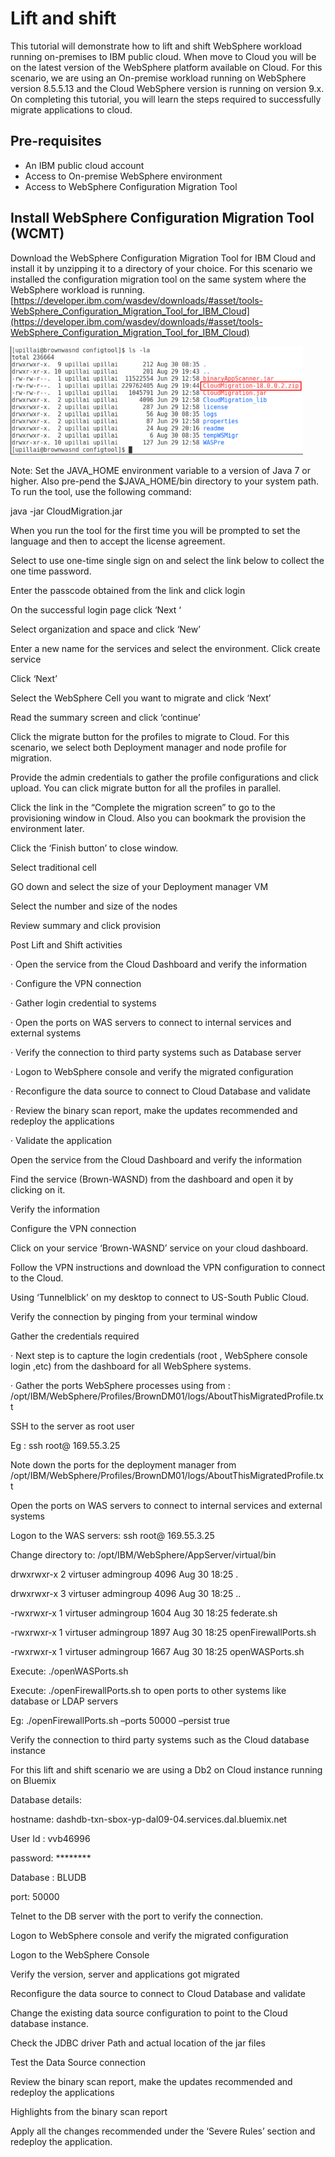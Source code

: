 # Lift and shift
This tutorial will demonstrate how to lift and shift WebSphere workload running on-premises to IBM public cloud. When move to Cloud you will be on the latest version of the WebSphere platform available on Cloud.  For this scenario, we are using an On-premise workload running on WebSphere version 8.5.5.13 and the Cloud WebSphere version is running on version 9.x.
On completing this tutorial, you will learn the steps required to successfully migrate applications to cloud.

## Pre-requisites
* An IBM public cloud account
* Access to On-premise WebSphere environment
* Access to WebSphere Configuration Migration Tool


## Install WebSphere Configuration Migration Tool (WCMT)
Download the WebSphere Configuration Migration Tool for IBM Cloud and install it by unzipping it to a directory of your choice. For this scenario we installed the configuration migration tool on the same system  where the WebSphere workload  is running.
[https://developer.ibm.com/wasdev/downloads/#asset/tools-WebSphere_Configuration_Migration_Tool_for_IBM_Cloud](https://developer.ibm.com/wasdev/downloads/#asset/tools-WebSphere_Configuration_Migration_Tool_for_IBM_Cloud)

<img border=0 width=468 height=173 src="image001.png"></img>











Note: Set the JAVA_HOME environment variable to a version of Java 7 or higher. Also pre-pend the $JAVA_HOME/bin directory to your system path. To run the tool, use the following command:



java -jar CloudMigration.jar







When you run the tool for the first time you will be prompted to set the language and then to accept the license agreement.

















Select to use one-time single sign on and select the link below to collect the one time password.







Enter the passcode obtained from the link and click login







On the successful login page click  ‘Next ‘







Select organization  and space and click  ‘New’







Enter a new name for the services and select the environment. Click create service









Click ‘Next’







Select the WebSphere Cell you want to migrate and click ‘Next’







Read the summary screen and click ‘continue’







Click the migrate button for the profiles to migrate to Cloud.  For this scenario, we select both Deployment manager and node profile for migration.









Provide the admin credentials to gather the profile configurations and click upload. You can click migrate button for all the profiles in parallel.







Click the link in the “Complete the migration screen” to go to the provisioning window in Cloud. Also you can bookmark the provision the environment later.







Click the ‘Finish button’ to close window.





Select traditional cell



GO down and select the size of your Deployment manager VM









Select the number and size of the nodes















Review summary and click provision



















Post Lift and Shift activities

·      Open the service from the Cloud Dashboard and verify the information

·      Configure the VPN connection

·      Gather login credential to systems

·      Open the ports on WAS servers to connect to internal services and external systems

·      Verify the connection to third party systems such as Database server

·      Logon to WebSphere console and verify the migrated configuration

·      Reconfigure the data source to connect to Cloud Database and validate

·      Review the binary scan report, make the updates recommended and redeploy the applications

·      Validate the application



Open the service from the Cloud Dashboard and verify the information



Find the service (Brown-WASND) from the dashboard and open it by clicking on it.







Verify the information























Configure the VPN connection



Click on your service ‘Brown-WASND’ service on your cloud dashboard.

Follow the VPN instructions and download the VPN configuration to connect to the Cloud.













Using ‘Tunnelblick’ on my desktop to connect to US-South Public Cloud.











Verify the connection by pinging from your terminal window







Gather the credentials required

·      Next step is to capture the login credentials (root , WebSphere console login ,etc) from the dashboard for all WebSphere systems.

·      Gather the ports WebSphere processes using from : /opt/IBM/WebSphere/Profiles/BrownDM01/logs/AboutThisMigratedProfile.txt













SSH to the server as root user



Eg : ssh  root@ 169.55.3.25



Note down the ports for the deployment manager from /opt/IBM/WebSphere/Profiles/BrownDM01/logs/AboutThisMigratedProfile.txt









Open the ports on WAS servers to connect to internal services and external systems



Logon to the WAS servers:  ssh  root@ 169.55.3.25

Change directory to: /opt/IBM/WebSphere/AppServer/virtual/bin

drwxrwxr-x 2 virtuser admingroup 4096 Aug 30 18:25 .

drwxrwxr-x 3 virtuser admingroup 4096 Aug 30 18:25 ..

-rwxrwxr-x 1 virtuser admingroup 1604 Aug 30 18:25 federate.sh

-rwxrwxr-x 1 virtuser admingroup 1897 Aug 30 18:25 openFirewallPorts.sh

-rwxrwxr-x 1 virtuser admingroup 1667 Aug 30 18:25 openWASPorts.sh



Execute: ./openWASPorts.sh



Execute: ./openFirewallPorts.sh to open ports to other systems like database or LDAP servers



Eg: ./openFirewallPorts.sh –ports 50000 –persist true



Verify the connection to third party systems such as the Cloud database instance



For this lift and shift scenario we are using a Db2 on Cloud instance running on Bluemix

Database details:

hostname: dashdb-txn-sbox-yp-dal09-04.services.dal.bluemix.net

User Id : vvb46996

password: ********

Database : BLUDB

port: 50000



Telnet to the DB server with the port to verify the connection.







Logon to WebSphere console and verify the migrated configuration



Logon to the WebSphere Console







Verify the version, server and applications got migrated







Reconfigure the data source to connect to Cloud Database and validate

Change the existing data source configuration to point to the Cloud database instance.





Check the JDBC driver Path and actual location of the jar files











Test the Data Source connection





Review the binary scan report, make the updates recommended and redeploy the applications

Highlights from the  binary scan report













Apply all the changes recommended under the ‘Severe Rules’ section and redeploy the application.
